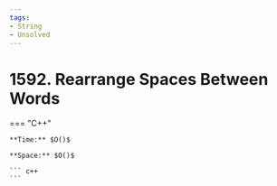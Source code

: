 ```yaml
---
tags:
- String
- Unsolved
---
```



# 1592. Rearrange Spaces Between Words

=== "C++"

    **Time:** $O()$

    **Space:** $O()$

    ``` c++
    ```